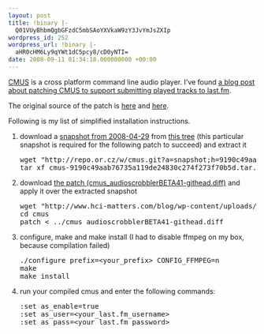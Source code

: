 ```yaml
---
layout: post
title: !binary |-
  Q01VUyBhbmQgbGFzdC5mbSAoYXVkaW9zY3JvYmJsZXIp
wordpress_id: 252
wordpress_url: !binary |-
  aHR0cHM6Ly9qYWt1dC5pcy8/cD0yNTI=
date: 2008-09-11 01:34:18.000000000 +00:00
---
```

<a href="http://cmus.sourceforge.net/">CMUS</a> is a cross platform command line audio player. I've found <a href="http://www.hci-matters.com/blog/2008/05/06/c-music-player-audioscrobblerlastfm-patch/">a blog post about patching CMUS to support submitting played tracks to last.fm</a>.

The original source of the patch is <a href="http://www.bewatermyfriend.org/posts/2007/02-02.13-23-34-computer.html">here</a> and <a href="http://www.bewatermyfriend.org/posts/2007/04-10.11-08-33-computer.html">here</a>.

Following is my list of simplified installation instructions.


<ol>

<li>
<p>download a <a href="http://repo.or.cz/w/cmus.git?a=snapshot;h=9190c49aab76735a119de24830c274f273f70b5d;sf=tgz">snapshot from 2008-04-29</a> from <a href="http://repo.or.cz/w/cmus.git?a=tree;h=9190c49aab76735a119de24830c274f273f70b5d;hb=9190c49aab76735a119de24830c274f273f70b5d">this tree</a> (this particular snapshot is required for the following patch to succeed) and extract it</p>
<pre>
wget "http://repo.or.cz/w/cmus.git?a=snapshot;h=9190c49aab76735a119de24830c274f273f70b5d;sf=tgz"
tar xf cmus-9190c49aab76735a119de24830c274f273f70b5d.tar.gz
</pre>
</li>

<li>
<p>download <a href="http://www.hci-matters.com/blog/wp-content/uploads/2008/05/06/cmus_audioscrobblerBETA41-githead.diff">the patch (cmus_audioscrobblerBETA41-githead.diff)</a> and apply it over the extracted snapshot</p>
<pre>
wget "http://www.hci-matters.com/blog/wp-content/uploads/2008/05/06/cmus_audioscrobblerBETA41-githead.diff"
cd cmus
patch &lt; ../cmus_audioscrobblerBETA41-githead.diff
</pre>
</li>

<li>
<p>configure, make and make install (I had to disable ffmpeg on my box, because compilation failed)</p>
<pre>
./configure prefix=&lt;your_prefix&gt; CONFIG_FFMPEG=n <your_other_options>
make
make install
</pre>
</li>

<li>
<p>run your compiled cmus and enter the following commands:</p>
<pre>
:set as_enable=true
:set as_user=&lt;your_last.fm_username&gt;
:set as_pass=&lt;your_last.fm_password&gt;
</pre>
</li>

</ol>
